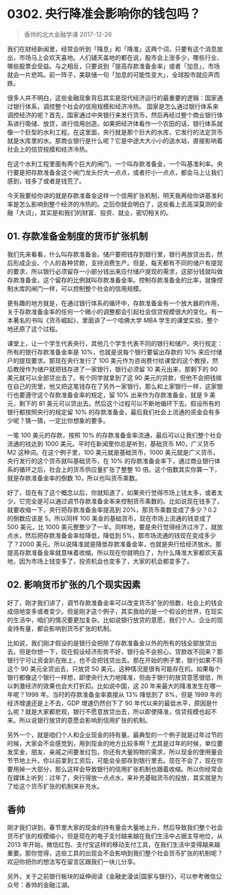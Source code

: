 # 0302. 央行降准会影响你的钱包吗？
> 香帅的北大金融学课
2017-12-26

我们在财经新闻里，经常会听到「降息」和「降准」这两个词，只要有这个消息放出，市场马上会欢天喜地。人们铺天盖地的都在说，股市会上涨多少，哪些行业、哪些股票会受益。与之相反，只要说到「提高存款准备金率」或者「加息」，市场就会一片悲鸣。前一阵子，美联储一句「加息的可能性变大」，全球股市就应声而跌。

很多人并不明白，这些金融现象背后其实是现代经济运行的最重要的逻辑：国家通过银行体系，调控整个社会的信用规模和经济冷热。
国家是怎么通过银行体系来调控经济的呢？首先，国家通过中央银行来发行货币，然后再经过整个商业银行体系进行吸储、放贷，进行信用创造。如果把经济体看作一个农田的话，银行体系就像一个巨型的水利工程。在这里面，央行就是那个巨大的水库，它发行的法定货币就是水库里的水。那商业银行是什么呢？它是中途大大小小的送水站，直接影响着社会上的信贷规模和经济冷热。

在这个水利工程里面有两个巨大的闸门，一个叫存款准备金，一个叫基准利率。央行要是把存款准备金这个闸门龙头拧大一点点，或者拧小一点点，都会马上让我们感到，钱多了或者是钱荒了。

今天我要给你讲的就是存款准备金这样一个信用扩张机制，明天我再给你讲基准利率是怎么影响到整个经济的冷热的。之后你就会明白了，这些看上去高深莫测的金融「大词」，其实是和我们的财富、投资、就业，密切相关的。

## 01. 存款准备金制度的货币扩张机制

我们先来看看，什么叫存款准备金。储户要把钱存到银行里，银行再放贷出去，然后形成企业、个人的各种贷款，支持消费生产。但是，每天都有不同的储户有提现的要求，所以银行必须留存一小部分钱出来应付储户提现的需求，这部分钱就叫做存款准备金，这个留存的比例就叫存款准备金率。控制存款准备金的比率，就像控制水库的闸门一样，可以控制整个社会的信用规模。

更有趣的地方就是，在通过银行体系的循环中，存款准备金有一个放大器的作用，关于存款准备金率的任何一个微小的调整都会引起社会信贷规模很大的变化。有一本著名的书叫《货币崛起》，里面讲了一个哈佛大学 MBA 学生的课堂实验，整个地还原了这个过程。

课堂上，让一个学生代表央行，其他几个学生代表不同的银行和储户。央行规定：所有的银行存款准备金率是 10%，也就是说每个银行要留出存款的 10% 来应付储户的提现要求。那现在央行发行了 100 美元作为咨询费付给课堂的这个教授，然后教授作为储户就把钱存进了一家银行，银行必须留 10 美元出来，那剩下的 90 美元就可以全部贷出去了。有个同学就拿到了这 90 美元的贷款，但他不会把钱揣在自己的兜里，他又把这笔钱存在了另外一家银行。那么和上家银行一样，这家银行也要遵守这个存款准备金率的规定，留 10% 出来作为存款准备金，就是 9 美元，剩下的 81 美元可以贷出去。然后这个过程可以不断地循环下去。假设所有的银行都按照央行的规定留 10% 的存款准备金，最后我们社会上流通的资金会有多少呢？猜一猜，一定比你想象的要多。

一笔 100 美元的存款，按照 10% 的存款准备金率流通，最后可以让我们整个社会流通的钱达到 1000 美元。平时在新闻里你总是听到，基础货币 M0，广义货币 M2 这种词。在这个例子里，100 美元就是基础货币，1000 美元就是广义货币，央行发行的这个货币就叫基础货币，在 10% 的存款准备金率下，通过商业银行体系的循环之后，社会上的货币供应量扩张了整整 10 倍。这个倍数其实你算一下，就是存款准备金率的倒数 10，所以也叫货币乘数。

好了，现在有了这个概念以后，你就知道了，如果央行觉得市场上钱太多，或者太少，它完全是可以通过调节存款准备金率来控制货币乘数的。比如说现在钱多了，就要收缩一下，央行把存款准备金率提高到 20%，那货币乘数变成了多少？0.2 的倒数应该是 5。所以同样 100 美金的基础货币，现在市场上流通的钱变成了 500 美元，比 1000 美元整整少了一半。同样地，要是央行觉得经济过冷了，就放点水，然后把存款准备金率给降低，降低到 5%，那市场流通的钱现在变成多少了？2000 美元。所以说降准就是降低存款准备金率，也就是央行给经济放水。那提高存款准备金率就意味着收缩。所以现在你就明白了，为什么降准大家都欢天喜地，因为市场上钱变多了，投资机会也变多了，大家的机会都变多了。

## 02. 影响货币扩张的几个现实因素

好了，刚才我们讲了，调节存款准备金率可以改变货币扩张的倍数，社会上的钱会成倍地变多或者变少。但是刚才这个例子，其实我给的是一个假设的世界，在现实的生活中，咱们的情况要更加复杂。比如说银行放贷的意愿，我们个人、企业的现金持有量，都会影响到货币扩张的机制。

比如说，我们刚才假设的是银行会把除了存款准备金以外的所有的钱全部放贷出去。但是你想一下，现在假设经济形势不好，银行会不会担心，贷款收不回来？那银行宁可让资金趴在账上，也不会把钱贷出去。那在开始的例子里，银行如果不将这个 90 美元全贷出去，只放贷 50 美元，这种情况是很有可能存在的。如果每个银行都像这个银行一样想，即使央行大力地降准，但由于银行的放贷意愿很低，所以刺激经济的效果也会大打折扣。比如说中国，这 20 年来最大的降准发生在哪一年呢？1998 年。当时的存款准备金率直接从 13% 降低到了 8%，但是 1999 年的经济增速还是上不去，GDP 增速仍然创下了 90 年代以来的最低水平，原因是什么呢？就是大家都悲观，银行不愿意放贷出去，所以即使降准，信贷规模也起不来。所以说银行放贷的意愿会影响到信用扩张的机制。

另外一个，就是咱们个人和企业现金的持有量。最典型的一个例子就是过年过节的时候，大家会不会感觉到，用到现金的地方比较多啊？尤其是过年的时候，单位要发奖金，朋友、亲戚之间要发红包，你还有大量购物的需求，所以现金的使用量会节节地上升。你以前拿到工资后，可能会全部存到银行里去。现在不会了，现在你要用掉一大部分，那么这样会导致银行的信用扩张机制也跟着收缩。所以你经常会在媒体上听到：过年了，央行得放一点点水，来补充基础货币的投放，其实就是为了给这个货币扩张的机制来补充水。

## 香帅

刚才我们讲到，春节里大家的现金的持有量会大量地上升，然后导致我们整个社会货币扩张的规模缩小，但是现在的电子支付越来越在我们生活中占据主导地位，从 2013 年开始，微信红包、支付宝这样的移动支付工具，在我们生活中变得越来越重要。那你觉得，这些工具的出现会不会影响到我们整个社会货币扩张的机制呢？欢迎你把你的想法写在留言区跟我们一块儿分享。

另外，关于之前银行板块的延伸阅读《金融史漫谈|国家与银行》，可以参考微信公众号：香帅的金融江湖。

